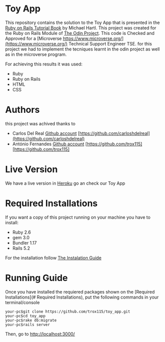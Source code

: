 # Toy App

This repository contains the solution to the Toy App that is presented in the [Ruby on Rails Tutorial Book](https://www.railstutorial.org/book/toy_app) by Michael Hartl. This project was created for the Ruby on Rails Module of  [The Odin Project](https://www.theodinproject.com/). 
This code is Checked and Approved for a  [Microverse https://www.microverse.org/](https://www.microverse.org/) Technical Support Engineer TSE.  for this project we had to implement the tecniques learnt in the odin project as well as in the microverse program.

For achieving this results it was used:

* Ruby
* Ruby on Rails
* HTML
* CSS

# Authors

this project was achived thanks to 

* Carlos Del Real [Github account](https://github.com/carloshdelreal) [https://github.com/carloshdelreal](https://github.com/carloshdelreal) 
* António Fernandes [Github account](https://github.com/trox115) [https://github.com/trox115][https://github.com/trox115] 


# Live Version

We have a live version in [Heroku]() go an check our Toy App


# Required Installations

If you want a copy of this project running on your machine you have to install:

* Ruby 2.6
* gem 3.0
* Bundler 1.17
* Rails 5.2

For the installation follow [The Instalation Guide](https://www.tutorialspoint.com/ruby-on-rails/rails-installation)


# Running Guide

Once you have installed the requiered packages shown on the [Required Installations](# Required Installations), put the following commands in your terminal/console

```console
your-pc$git clone https://github.com/trox115/toy_app.git
your-pc$cd toy_app
your-pc$rake db:migrate
your-pc$rails server

```

Then, go to [http://localhost:3000/](http://localhost:3000/)